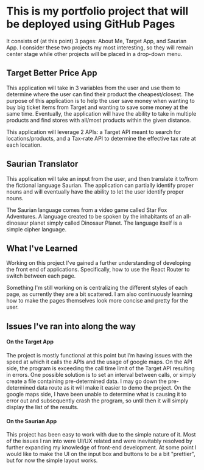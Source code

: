 # This is my portfolio project that will be deployed using GitHub Pages

It consists of (at this point) 3 pages: About Me, Target App, and Saurian App. I consider these two projects my most interesting, so they will remain center stage while other projects will be placed in a drop-down menu. 

## Target Better Price App

This application will take in 3 variables from the user and use them to determine where the user can find their product the cheapest/closest. The purpose of this application is to help the user save money when wanting to buy big ticket items from Target and wanting to save some money at the same time. Eventually, the application will have the ability to take in multiple products and find stores with all/most products within the given distance.

This application will leverage 2 APIs: a Target API meant to search for locations/products, and a Tax-rate API to determine the effective tax rate at each location.

## Saurian Translator

This application will take an input from the user, and then translate it to/from the fictional language Saurian. The application can partially identify proper nouns and will eventually have the ability to let the user identify proper nouns. 

The Saurian language comes from a video game called Star Fox Adventures. A language created to be spoken by the inhabitants of an all-dinosaur planet simply called Dinosaur Planet. The language itself is a simple cipher language.

## What I've Learned

Working on this project I've gained a further understanding of developing the front end of applications. Specifically, how to use the React Router to switch between each page. 

Something I'm still working on is centralizing the different styles of each page, as currently they are a bit scattered. I am also continuously learning how to make the pages themselves look more concise and pretty for the user. 

## Issues I've ran into along the way

#### On the Target App
The project is mostly functional at this point but I’m having issues with the speed at which it calls the APIs and the usage of google maps. On the API side, the program is exceeding the call time limit of the Target API resulting in errors. One possible solution is to set an interval between calls, or simply create a file containing pre-determined data. I may go down the pre-determined data route as it will make it easier to demo the project. On the google maps side, I have been unable to determine what is causing it to error out and subsequently crash the program, so until then it will simply display the list of the results. 


#### On the Saurian App
This project has been easy to work with due to the simple nature of it. Most of the issues I ran into were UI/UX related and were inevitably resolved by further expanding my knowledge of front-end development. At some point I would like to make the UI on the input box and buttons to be a bit "prettier", but for now the simple layout works.
